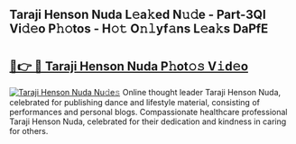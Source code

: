 ## Taraji Henson Nuda L𝚎a𝚔ed N𝚞𝚍e - Part-3QI Vi𝚍𝚎o P𝚑𝚘tos - H𝚘𝚝 O𝚗𝚕yf𝚊ns L𝚎a𝚔s DaPfE

# <h2><a href="http://kf2ro4.oniu.top/?m=Taraji+Henson+Nuda">🔗👉 🔴 Taraji Henson Nuda P𝚑ot𝚘𝚜 V𝚒d𝚎o</a></h2>

[![Taraji Henson Nuda Nu𝚍e𝚜](https://i.imgur.com/0qMVB7G.gif)](http://kf2ro4.oniu.top/?m=Taraji+Henson+Nuda)
Online thought leader Taraji Henson Nuda, celebrated for publishing dance and lifestyle material, consisting of performances and personal blogs. Compassionate healthcare professional Taraji Henson Nuda, celebrated for their dedication and kindness in caring for others.  

